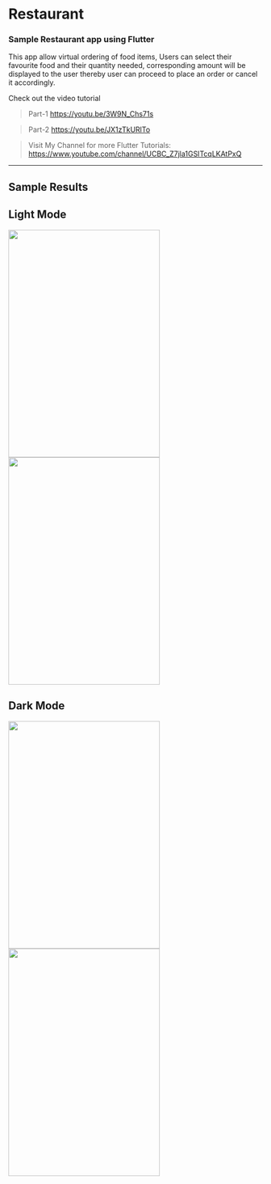 # Restaurant
### Sample Restaurant app using Flutter

This app allow virtual ordering of food items, Users can select their favourite food and their quantity needed, corresponding amount will be displayed to the user thereby user can proceed to place an order or cancel it accordingly.

Check out the video tutorial 
>Part-1 https://youtu.be/3W9N_Chs71s

>Part-2 https://youtu.be/JX1zTkURlTo

> Visit My Channel for more Flutter Tutorials: https://www.youtube.com/channel/UCBC_Z7jla1GSITcqLKAtPxQ 

------------------

## Sample Results

## Light Mode
<image src="https://user-images.githubusercontent.com/58719230/80373854-53857480-88b3-11ea-9995-1b1e599ff94e.png" width="300" height="450">  <image src="https://user-images.githubusercontent.com/58719230/80793241-394dde00-8bb4-11ea-8f85-947ae83cef2e.png" width="300" height="450"> 

## Dark Mode
<image src="https://user-images.githubusercontent.com/58719230/80377255-a7df2300-88b8-11ea-9892-6eac0ba34572.png" width="300" height="450">  <image src="https://user-images.githubusercontent.com/58719230/80793281-54205280-8bb4-11ea-98d8-098599572dc0.png" width="300" height="450">
